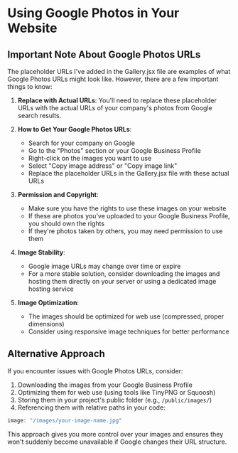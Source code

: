 # Using Google Photos in Your Website

## Important Note About Google Photos URLs

The placeholder URLs I've added in the Gallery.jsx file are examples of what Google Photos URLs might look like. However, there are a few important things to know:

1. **Replace with Actual URLs**: You'll need to replace these placeholder URLs with the actual URLs of your company's photos from Google search results.

2. **How to Get Your Google Photos URLs**:
   - Search for your company on Google
   - Go to the "Photos" section or your Google Business Profile
   - Right-click on the images you want to use
   - Select "Copy image address" or "Copy image link"
   - Replace the placeholder URLs in the Gallery.jsx file with these actual URLs

3. **Permission and Copyright**:
   - Make sure you have the rights to use these images on your website
   - If these are photos you've uploaded to your Google Business Profile, you should own the rights
   - If they're photos taken by others, you may need permission to use them

4. **Image Stability**:
   - Google image URLs may change over time or expire
   - For a more stable solution, consider downloading the images and hosting them directly on your server or using a dedicated image hosting service

5. **Image Optimization**:
   - The images should be optimized for web use (compressed, proper dimensions)
   - Consider using responsive image techniques for better performance

## Alternative Approach

If you encounter issues with Google Photos URLs, consider:

1. Downloading the images from your Google Business Profile
2. Optimizing them for web use (using tools like TinyPNG or Squoosh)
3. Storing them in your project's public folder (e.g., `/public/images/`)
4. Referencing them with relative paths in your code:

```jsx
image: "/images/your-image-name.jpg"
```

This approach gives you more control over your images and ensures they won't suddenly become unavailable if Google changes their URL structure.